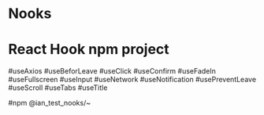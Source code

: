 # Nooks
# React Hook npm project

#useAxios
#useBeforLeave
#useClick
#useConfirm
#useFadeIn
#useFullscreen
#useInput
#useNetwork
#useNotification
#usePreventLeave
#useScroll
#useTabs
#useTitle

#npm @ian_test_nooks/~

